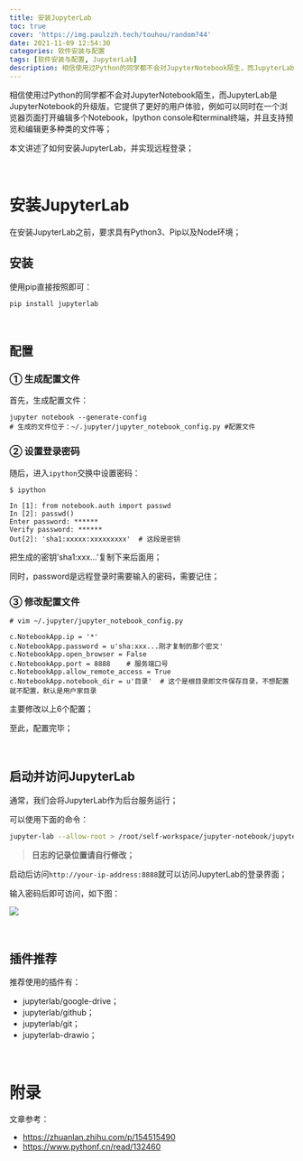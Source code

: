 ```yaml
---
title: 安装JupyterLab
toc: true
cover: 'https://img.paulzzh.tech/touhou/random?44'
date: 2021-11-09 12:54:30
categories: 软件安装与配置
tags: [软件安装与配置, JupyterLab]
description: 相信使用过Python的同学都不会对JupyterNotebook陌生，而JupyterLab是JupyterNotebook的升级版，它提供了更好的用户体验，例如可以同时在一个浏览器页面打开编辑多个Notebook，Ipython console和terminal终端，并且支持预览和编辑更多种类的文件等；本文讲述了如何安装JupyterLab，并实现远程登录；
---
```


相信使用过Python的同学都不会对JupyterNotebook陌生，而JupyterLab是JupyterNotebook的升级版，它提供了更好的用户体验，例如可以同时在一个浏览器页面打开编辑多个Notebook，Ipython console和terminal终端，并且支持预览和编辑更多种类的文件等；

本文讲述了如何安装JupyterLab，并实现远程登录；

<br/>

<!--more-->

# **安装JupyterLab**

在安装JupyterLab之前，要求具有Python3、Pip以及Node环境；

## **安装**

使用pip直接按照即可：

```shell
pip install jupyterlab
```

<br/>

## **配置**

### **① 生成配置文件**

首先，生成配置文件：

```shell
jupyter notebook --generate-config
# 生成的文件位于：~/.jupyter/jupyter_notebook_config.py #配置文件
```

### **② 设置登录密码**

随后，进入`ipython`交换中设置密码：

```shell
$ ipython

In [1]: from notebook.auth import passwd
In [2]: passwd()
Enter password: ******
Verify password: ******
Out[2]: 'sha1:xxxxx:xxxxxxxxx'  # 这段是密钥
```

把生成的密钥’sha1:xxx…’复制下来后面用；

同时，password是远程登录时需要输入的密码，需要记住；

### **③ 修改配置文件**

```shell
# vim ~/.jupyter/jupyter_notebook_config.py

c.NotebookApp.ip = '*'
c.NotebookApp.password = u'sha:xxx...刚才复制的那个密文'
c.NotebookApp.open_browser = False
c.NotebookApp.port = 8888    # 服务端口号
c.NotebookApp.allow_remote_access = True
c.NotebookApp.notebook_dir = u'目录'  # 这个是根目录即文件保存目录，不想配置就不配置，默认是用户家目录
```

主要修改以上6个配置；

至此，配置完毕；

<br/>

## **启动并访问JupyterLab**

通常，我们会将JupyterLab作为后台服务运行；

可以使用下面的命令：

```bash
jupyter-lab --allow-root > /root/self-workspace/jupyter-notebook/jupyter.log 2>&1 &
```

>   **日志的记录位置请自行修改；**

启动后访问`http://your-ip-address:8888`就可以访问JupyterLab的登录界面；

输入密码后即可访问，如下图：

![](https://cdn.jsdelivr.net/gh/jasonkayzk/blog_static@master/images/jupyter_lab_1.png)

<br/>

## **插件推荐**

推荐使用的插件有：

-   jupyterlab/google-drive；
-   jupyterlab/github；
-   jupyterlab/git；
-   jupyterlab-drawio；

<br/>

# **附录**

文章参考：

-   https://zhuanlan.zhihu.com/p/154515490
-   https://www.pythonf.cn/read/132460

<br/>
